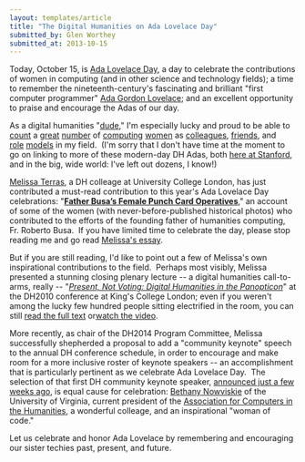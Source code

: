 ```yaml
---
layout: templates/article
title: "The Digital Humanities on Ada Lovelace Day"
submitted_by: Glen Worthey
submitted_at: 2013-10-15
---
```


Today, October 15, is [Ada Lovelace Day](http://findingada.com/about/), a day to celebrate the contributions of women in computing (and in other science and technology fields); a time to remember the nineteenth-century's fascinating and brilliant "first computer programmer" [Ada Gordon Lovelace](http://findingada.com/about/who-was-ada/); and an excellent opportunity to praise and encourage the Adas of our day.


As a digital humanities "[dude](http://ach.org/2013/07/18/o-dh-pioneers-at-the-agm-in-nebraska/)," I'm especially lucky and proud to be able to [count](http://www.linguabrarian.com/) a [great](http://nowviskie.org/) [number](http://www.ibiblio.org/bess/) of [computing](http://juliaflanders.wordpress.com/about/) [women](http://www.quinndombrowski.com/) as [colleagues](http://4humanities.org/2012/06/redhd-interview-isabel-galina/), [friends](http://www.cultureplex.ca/people/elika-ortega/), and [role](http://clairewarwick.blogspot.com/) [models](http://nowviskie.org/2011/ada-lovelace-day-susan-hockey/) in my field.  (I'm sorry that I don't have time at the moment to go on linking to more of these modern-day DH Adas, both [here at Stanford](/people), and in the big, wide world: I've left out dozens, I know!)


[Melissa Terras](http://melissaterras.blogspot.com/), a DH colleage at University College London, has just contributed a must-read contribution to this year's Ada Lovelace Day celebrations: "**[Father Busa’s Female Punch Card Operatives](http://melissaterras.blogspot.com/2013/10/for-ada-lovelace-day-father-busas.html)**," an account of some of the women (with never-before-published historical photos) who contributed to the efforts of the founding father of humanities computing, Fr. Roberto Busa.  If you have limited time to celebrate the day, please stop reading me and go read [Melissa's essay](http://melissaterras.blogspot.com/2013/10/for-ada-lovelace-day-father-busas.html).


But if you are still reading, I'd like to point out a few of Melissa's own inspirational contributions to the field.  Perhaps most visibly, Melissa presented a stunning closing plenary lecture -- a digital humanities call-to-arms, really -- "[*Present, Not Voting: Digital Humanities in the Panopticon*](http://melissaterras.blogspot.com/2010/07/dh2010-plenary-present-not-voting.html)" at the DH2010 conference at King's College London; even if you weren't among the lucky few hundred people sitting electrified in the room, you can still [read the full text](http://melissaterras.blogspot.com/2010/07/dh2010-plenary-present-not-voting.html) or[watch the video](http://www.arts-humanities.net/video/dh2010_keynote_melissa_terras_present_not_voting_digital_humanities_panopticon).


More recently, as chair of the DH2014 Program Committee, Melissa successfully shepherded a proposal to add a "community keynote" speech to the annual DH conference schedule, in order to encourage and make room for a more inclusive roster of keynote speakers -- an accomplishment that is particularly pertinent as we celebrate Ada Lovelace Day.  The selection of that first DH community keynote speaker, [announced just a few weeks ago](http://dh2014.org/2013/09/26/a-fourth-plenary-lecture-bethany-nowviskie/), is equal cause for celebration: [Bethany Nowviskie](http://nowviskie.org/bio/) of the University of Virginia, current president of the [Association for Computers in the Humanities](http://ach.org/about-ach/officers/), a wonderful colleage, and an inspirational "woman of code."


Let us celebrate and honor Ada Lovelace by remembering and encouraging our sister techies past, present, and future.


